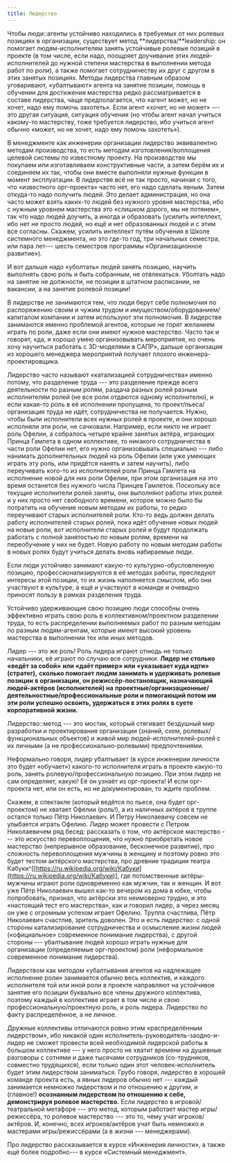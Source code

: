 ```yaml
---
title: Лидерство
---
```


Чтобы люди::агенты устойчиво находились в требуемых от них ролевых
позициях в организации, существует метод **лидерства/**leadership: он
помогает людям-исполнителям занять устойчивые ролевые позиций в проекте
(в том числе, если надо, поощряет доучивание этих людей-исполнителей до
нужной степени мастерства в выполнении метода работ по роли), а также
помогает сотрудничеству их друг с другом в этих занятых позициях. Методы
лидерства главным образом уговаривают, «убалтывают» агента на занятие
позиции, помощь в обучении для достижения мастерства редко
рассматривается в составе лидерства, чаще предполагается, что «агент
может, но не хочет, надо ему помочь захотеть». Если агент «хочет, но не
может» --- это другая ситуация, ситуация обучения (но чтобы агент начал
учиться какому-то мастерству, тоже требуется лидерство, ибо учиться
агент обычно «может, но не хочет, надо ему помочь захотеть»).

В менеджменте как инженерии организации лидерство эквивалентно методам
производства, то есть методам изготовления/воплощения целевой системы по
известному проекту. На производстве мы покупаем или изготавливаем
конструктивные части, а затем берём их и соединяем их так, чтобы они
вместе выполняли нужные функции в момент эксплуатации. В лидерстве всё
не так просто, начиная с того, что «известного орг-проекта» часто нет,
его надо сделать явным. Затем откуда-то надо получить людей. Это делает
администрация, но она часто может взять каких-то людей без нужного
уровня мастерства, ибо с нужным уровнем мастерства это «слишком дорого,
мы не потянем», так что надо людей доучить, а иногда и образовать
(усилить интеллект, ибо нет не просто людей, но ещё и нет образованных
людей и с этим все согласны. Скажем, усилить интеллект путём обучения в
Школе системного менеджмента, но это где-то год, три начальных семестра,
или пара лет--- шесть семестров программы «Организационное развитие»).

И вот дальше надо «уболтать» людей занять позицию, научить выполнять
свою роль и быть собранным, не отвлекаться. Уболтать надо на занятие не
должности, не позиции в штатном расписании, не вакансии, а на занятие
ролевой позиции!

В лидерстве не занимаются тем, что люди берут себе полномочия по
распоряжению своим и чужим трудом и имуществом/оборудованием/капиталом
компании и затем используют эти полномочия. В лидерстве занимаются
именно проблемой агентов, которые не горят желанием играть по роли, даже
если они имеют нужное мастерство. Часто так и говорят, «да, я хорошо
умею организовывать мероприятия, но очень хочу научиться работать с
3D-моделями в САПР», дальше организация из хорошего менеджера
мероприятий получает плохого инженера-проектировщика.

Лидерство часто называют «катализацией сотрудничества» именно потому,
что разделение труда --- это разделение прежде всего деятельности по
разным ролям, раздача разных ролей разным исполнителям ролей (не все
роли отдаются одному исполнителю), и если какая-то роль в её исполнении
пропущена, то проект/пьеса/организация труда не идёт, сотрудничества не
получается. Нужно, чтобы были исполнители всех нужных ролей в проекте, и
они хорошо исполняли эти роли, не сачковали. Например, если никто не
играет роль Офелии, а собралось четыре крайне занятых актёра, играющих
Принца Гамлета в одном коллективе, то никакого сотрудничества в части
роли Офелии нет, его нужно организовывать специально --- либо нанимать
дополнительных людей на роль Офелии (или уже умеющих играть эту роль,
или придётся нанять и затем научить), либо переучивать кого-то из
исполнителей роли Принца Гамлета на исполнение новой для них роли
Офелии, при этом организация на это время останется без нужного числа
Принцев Гамлетов. Поскольку все текущие исполнители ролей заняты, они
выполняют работы этих ролей и у них просто нет свободного времени,
которое можно было бы потратить на обучение новым методам их работы, то
редко переучивают старых исполнителей роли. Кто-то ведь должен делать
работу исполнителей старых ролей, пока идёт обучение новых людей на
новые роли, вот исполнители старых ролей и будут продолжать работать с
полной занятостью по новым ролям, времени на переобучение у них не
будет. Новую работу по новым методам работы в новых ролях будут учиться
делать вновь набираемые люди.

Если люди устойчиво занимают какую-то культурно-обусловленную позицию,
профессионализируются в её методах работы, преследуют интересы этой
позиции, то их жизнь наполняется смыслом, ибо они участвуют в культуре,
а ещё и участвуют в команде и очевидно приносят пользу в рамках
разделения труда.

Устойчиво удерживающие свою позицию люди способны очень эффективно
играть свою роль в коллективном/проектном разделении труда, то есть
распределении выполняемых работ по разным методам по разным
людям-агентам, которые имеют высокий уровень мастерства в выполнении тех
или иных методов.

Лидер --- это же роль! Роль лидера играют отнюдь не только начальники,
её играют по случаю все сотрудники. **Лидер** **не столько** **«ведёт за
собой»** **или «даёт пример» или «указывает куда идти» (стратег),**
**сколько помогает людям занимать и удерживать** **ролевые** **позиции**
**в организации, он режиссёр-постановщик, назначающий людей-актёров
(исполнителей) на**
**проектные/организационные/деятельностные/профессиональные** **роли и
помогающий потом им эти роли успешно освоить, удержаться в этих ролях в
суете корпоративной жизни.**

Лидерство::метод --- это мостик, который стягивает бездушный мир
разработки и проектирования организации (знаний, схем,
ролевых/функциональных объектов) и живой мир людей-исполнителей-ролей с
их личными (а не профессионально-ролевыми) предпочтениями.

Неформально говоря, лидер убалтывает (в курсе инженерии личности это
будет «обучает») какого-то исполнителя играть в проекте какую-то роль,
занять ролевую/профессиональную позицию. При этом лидер не сам
определяет, какую! Её он узнаёт из орг-проекта! И если орг-проекта нет,
или он есть, но не документирован, то ждите проблем.

Скажем, в спектакле (который ведётся по пьесе, она будет орг-проектом)
не хватает Офелии (роль!), а из наличных актёров в труппе остался только
Пётр Николаевич. И Петру Николаевичу совсем не улыбается играть Офелию.
Лидер может провести с Петром Николаевичем ряд бесед: рассказать о том,
что актёрское мастерство --- это искусство перевоплощения, что нужно
приобретать новое мастерство (непрерывное образование, бесконечное
развитие), про сложность перевоплощения мужчины в женщину и поэтому
ровно это будет тестом актёрского мастерства, про древние традиции
театра
Кабуки^[[https://ru.wikipedia.org/wiki/Кабуки](https://ru.wikipedia.org/wiki/Кабуки)],
где потомственные актёры-мужчины играют роли одновременно как мужчин,
так и женщин. И вот уже Пётр Николаевич вышел как-то вечером из дома в
юбке, чтобы попробовать, признал, что актёрски это неимоверно трудно, и
это «настоящий тест его мастерства», как и говорил лидер, а через месяц
он уже с огромным успехом играет Офелию. Труппа счастлива, Пётр
Николаевич счастлив, зритель доволен. Это и есть лидерство: с одной
стороны катализирование сотрудничества и осмысление жизни людей
(«официальное» современное понимание лидерства), с другой стороны ---
убалтывание людей хорошо играть нужные для организации (определяемые
орг-проектом) роли (неформальное современное понимание лидерства).

Лидерством как методом «убалтывания агентов на надлежащее исполнение
роли» занимается обычно весь коллектив, и каждого исполнителя той или
иной роли в проекте направляют на устойчивое занятие его позиции
буквально все члены дружного коллектива, поэтому каждый в коллективе
играет в том числе и свою профессиональную/проектную роль, и роль
лидера. Лидерство по факту распределённое, а не личное.

Дружные коллективы отличаются ровно этим «распределённым лидерством»,
ибо никакой один исполнитель-руководитель-заодно-и-лидер не сможет
провести всей необходимой лидерской работы в большом коллективе --- у
него просто не хватит времени на душевные разговоры с сотнями и даже
тысячами сотрудников (со-трудников, совместно трудящихся), если только
один этот человек-исполнитель будет этим лидерством заниматься. Грубо
говоря, лидерство в хорошей команде проекта есть, а явных лидеров обычно
нет --- каждый занимается немножко лидерством и по отношению к другим, и
(главное!) **осознанным лидерством по отношению к себе, демонстрируя
ролевое мастерство.** Если лидерство в игровой/театральной метафоре ---
это метод, которым работает мастер игры/режиссёра, то ролевое
мастерство --- это то, чему учат игроков/актёров. И, конечно, всех
игроков/актёров учат быть немножко и мастерами игры/режиссёрами (а в
жизни --- менеджерами).

Про лидерство рассказывается в курсе «Инженерия личности», а также ещё
более подробно--- в курсе «Системный менеджмент».

